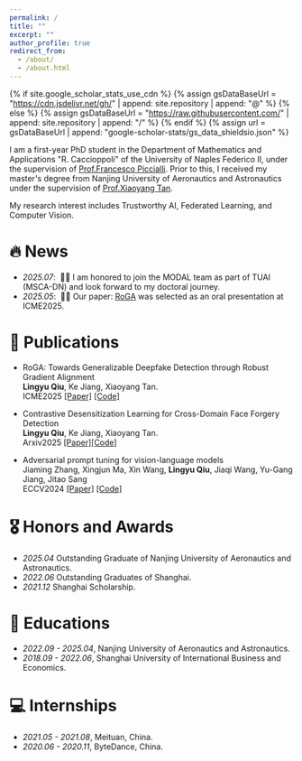 ```yaml
---
permalink: /
title: ""
excerpt: ""
author_profile: true
redirect_from:  
  - /about/
  - /about.html
---
```


{% if site.google_scholar_stats_use_cdn %}
{% assign gsDataBaseUrl = "https://cdn.jsdelivr.net/gh/" | append: site.repository | append: "@" %}
{% else %}
{% assign gsDataBaseUrl = "https://raw.githubusercontent.com/" | append: site.repository | append: "/" %}
{% endif %}
{% assign url = gsDataBaseUrl | append: "google-scholar-stats/gs_data_shieldsio.json" %}

<span class='anchor' id='about-me'></span>

I am a first-year PhD student in the Department of Mathematics and Applications "R. Caccioppoli" of the University of Naples Federico II, under the supervision of [Prof.Francesco Piccialli](https://scholar.google.com/citations?user=CLNn_9gAAAAJ).
Prior to this, I received my master's degree from Nanjing University of Aeronautics and Astronautics under the supervision of [Prof.Xiaoyang Tan](https://scholar.google.com/citations?user=rHMtSOYAAAAJ). 

My research interest includes Trustworthy AI, Federated Learning, and Computer Vision.
# 🔥 News

- *2025.07*: &nbsp;🎉🎉 I am honored to join the MODAL team as part of TUAI (MSCA-DN) and look forward to my doctoral journey.
- *2025.05*: &nbsp;🎉🎉 Our paper: [RoGA](https://arxiv.org/pdf/2505.20653?) was selected as an oral presentation at ICME2025.

# 📝 Publications 



- RoGA: Towards Generalizable Deepfake Detection through Robust Gradient Alignment                        
  **Lingyu Qiu**, Ke Jiang, Xiaoyang Tan.                                   
  ICME2025 
  [[Paper]](https://arxiv.org/pdf/2505.20653)
  [[Code]](https://github.com/Lynn0925/RoGA)

- Contrastive Desensitization Learning for Cross-Domain Face Forgery Detection                         
**Lingyu Qiu**, Ke Jiang, Xiaoyang Tan.                        
 Arxiv2025
[[Paper]](https://arxiv.org/pdf/2505.20675)[[Code]](https://github.com/Lynn0925/RoGA)

- Adversarial prompt tuning for vision-language models                         
Jiaming Zhang, Xingjun Ma, Xin Wang, **Lingyu Qiu**, Jiaqi Wang, Yu-Gang Jiang, Jitao Sang                      
  ECCV2024 [[Paper]](https://link.springer.com/chapter/10.1007/978-3-031-72995-9_4) [[Code]](https://github.com/jiamingzhang94/Adversarial-Prompt-Tuning)



# 🎖 Honors and Awards
- *2025.04* Outstanding Graduate of Nanjing University of Aeronautics and Astronautics.
- *2022.06* Outstanding Graduates of Shanghai. 
- *2021.12* Shanghai Scholarship.

  
# 📖 Educations
- *2022.09 - 2025.04*, Nanjing University of Aeronautics and Astronautics. 
- *2018.09 - 2022.06*, Shanghai University of International Business and Economics. 


# 💻 Internships
- *2021.05 - 2021.08*, Meituan, China.
- *2020.06 - 2020.11*, ByteDance, China.
